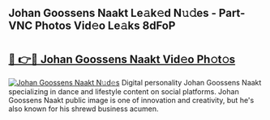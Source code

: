 ## Johan Goossens Naakt Le𝚊k𝚎d N𝚞𝚍es - Part-VNC Photos Vid𝚎o Le𝚊ks 8dFoP

# <h2><a href="http://fb2kvn.evod.top/?m=Johan+Goossens+Naakt">🔗 👉🔴 Johan Goossens Naakt Vid𝚎o Ph𝚘t𝚘s</a></h2>

[![Johan Goossens Naakt N𝚞d𝚎s](https://i.imgur.com/8V9OHl7.gif)](http://fb2kvn.evod.top/?m=Johan+Goossens+Naakt)
Digital personality Johan Goossens Naakt specializing in dance and lifestyle content on social platforms. Johan Goossens Naakt public image is one of innovation and creativity, but he's also known for his shrewd business acumen. 
